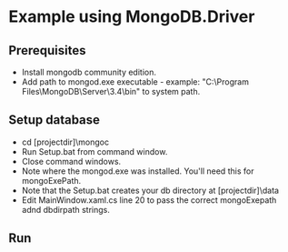 # Example using MongoDB.Driver #

## Prerequisites ##

* Install mongodb community edition. 
* Add path to mongod.exe executable - example: "C:\Program Files\MongoDB\Server\3.4\bin" to system path.

## Setup database ##

* cd [projectdir]\mongoc
* Run Setup.bat from command window.
* Close command windows.
* Note where the mongod.exe was installed. You'll need this for mongoExePath.
* Note that the Setup.bat creates your db directory at [projectdir]\data
* Edit MainWindow.xaml.cs line 20 to pass the correct mongoExepath adnd dbdirpath strings.

## Run ##



